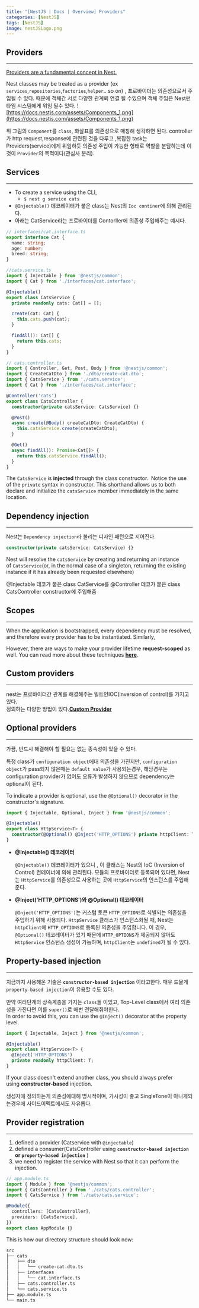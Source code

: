 ```yaml
---
title: "[NestJS | Docs | Overview] Providers"
categories: [NestJS]
tags: [NestJS]
image: nestJSLogo.png
---
```



## **Providers**

---

<u>Providers are a fundamental concept in Nest.</u>

Nest classes may be treated as a provider (ex `services`,`repositories`,`factories`,`helper`.. so on) , 프로바이더는 의존성으로서 주입될 수 있다. 때문에 객체간 서로 다양한 관계뢰 연결 될 수있으며  객체 주입은 Nest런타임 시스템에게 위임 될수 있다.
![https://docs.nestjs.com/assets/Components_1.png](https://docs.nestjs.com/assets/Components_1.png)

위 그림의 `Component`를  `class`, 화살표를 의존성으로 매칭해 생각하면 된다. controller가 http request,response에 관련된 것을 다루고 ,복잡한 task는 Providers(service)에게 위임하듯
의존성 주입이 가능한 형태로 역할을 분담하는데 이것이 `Provider`의 목적이다(관심사 분리).

## **Services**

---

- To create a service using the CLI,
  - `$ nest g service cats`
- `@Injectable()` 데코레이터가 붙은 class는  Nest의 `Ioc continer`에 의해 관리된다.
- 아래는 CatService라는 프로바이더를 Contorller에 의존성 주입해주는 예시다.

```ts
// interfaces/cat.interface.ts
export interface Cat {
  name: string;
  age: number;
  breed: string;
}
```

```ts
//cats.service.ts
import { Injectable } from '@nestjs/common';
import { Cat } from './interfaces/cat.interface';

@Injectable()
export class CatsService {
  private readonly cats: Cat[] = [];

  create(cat: Cat) {
    this.cats.push(cat);
  }

  findAll(): Cat[] {
    return this.cats;
  }
}
```

```ts
// cats.controller.ts
import { Controller, Get, Post, Body } from '@nestjs/common';
import { CreateCatDto } from './dto/create-cat.dto';
import { CatsService } from './cats.service';
import { Cat } from './interfaces/cat.interface';

@Controller('cats')
export class CatsController {
  constructor(private catsService: CatsService) {}

  @Post()
  async create(@Body() createCatDto: CreateCatDto) {
    this.catsService.create(createCatDto);
  }

  @Get()
  async findAll(): Promise<Cat[]> {
    return this.catsService.findAll();
  }
}
```

The `CatsService` is **injected** through the class constructor.  Notice the use of the `private` syntax in constructor. This shorthand allows us to both declare and initialize the `catsService` member immediately in the same location.

## **Dependency injection**

---

Nest는 `Dependency injection`라 불리는 디자인 패턴으로 지어진다.

```ts
constructor(private catsService: CatsService) {}
```

Nest will resolve the `catsService` by creating and returning an instance of `CatsService`(or, in the normal case of a singleton, returning the existing instance if it has already been requested elsewhere)

@Injectable 데코가 붙은 class CatService를 @Controller 데코가 붙은 class CatsController constructor에 주입해줌

## **Scopes**

---

When the application is bootstrapped, every dependency must be resolved, and therefore every provider has to be instantiated. Similarly,

However, there are ways to make your provider lifetime **request-scoped** as well. You can read more about these techniques [**here**](https://docs.nestjs.com/fundamentals/injection-scopes).

## **Custom providers**

---

nest는 프로바이더간 관계를 해결해주는 빌트인IOC(inversion of control)를 가지고있다. <br>
정의하는 다양한 방법이 있다.[**Custom Provider**](/posts/NestJSDocs-Fundamentals-Custom-Provider/)

## **Optional providers**

---

가끔, 반드시 해결해야 할 필요는 없는 종속성이 있을 수 있다.

특정 class가 `configuration object`에대 의존성을 가진지만, `configuration object`가 pass되지 않은때는  `default value`가 사용되는경우, 해당경우는 configuration provider가 없어도 오류가 발생하지 않으므로 dependency는 optional이 된다.

To indicate a provider is optional, use the `@Optional()` decorator in the constructor's signature.

```ts
import { Injectable, Optional, Inject } from '@nestjs/common';

@Injectable()
export class HttpService<T> {
  constructor(@Optional() @Inject('HTTP_OPTIONS') private httpClient: T) {}
}
```

- **@Injectable() 데코레이터**

    `@Injectable()` 데코레이터가 있으니 , 이 클래스는 Nest의 IoC (Inversion of Control) 컨테이너에 의해 관리된다. 모듈의 프로바이더로 등록되어 있다면, Nest는 `HttpService`를 의존성으로 사용하는 곳에 `HttpService`의 인스턴스를 주입해준다.

- **@Inject('HTTP_OPTIONS')와 @Optional() 데코레이터**

    `@Inject('HTTP_OPTIONS')`는 커스텀 토큰 `HTTP_OPTIONS`로 식별되는 의존성을 주입하기 위해 사용되다. `HttpService` 클래스가 인스턴스화될 때, Nest는 `httpClient`에 `HTTP_OPTIONS`로 등록된 의존성을 주입합니다. 이 경우, `@Optional()` 데코레이터가 있기 때문에 `HTTP_OPTIONS`가 제공되지 않아도 `HttpService` 인스턴스 생성이 가능하며, `httpClient`는 `undefined`가 될 수 있다.

## **Property-based injection**

---

지금까지 사용해온 기술은 **`constructor-based injection`** 이라고한다.
매우 드물게 `property-based injection`이 유용할 수도 있다.

만약  여러단계의 상속계층을 가지는 `class`들 이있고, Top-Level class에서 여러 의존성을 가진다면 이를 `super()`로 매번 전달해줘야한다.<br>
In order to avoid this, you can use the `@Inject()` decorator at the property level.

```ts
import { Injectable, Inject } from '@nestjs/common';

@Injectable()
export class HttpService<T> {
  @Inject('HTTP_OPTIONS')
  private readonly httpClient: T;
}
```

If your class doesn't extend another class, you should always prefer using **constructor-based** injection.

생성자에 정의하는게 의존성에대해 명시적이며, 가시성이 좋고 SingleTone이 아니게되는경우에 사이드이펙트에서도 자유롭다.

## **Provider registration**

---

1. defined a provider (Catservice with `@injectable`)
2. defined  a consumer(CatsController using **`constructor-based injection` or `property-based injection`** )
3. we need to register the service with Nest so that it can perform the injection.

```ts
// app.module.ts
import { Module } from '@nestjs/common';
import { CatsController } from './cats/cats.controller';
import { CatsService } from './cats/cats.service';

@Module({
  controllers: [CatsController],
  providers: [CatsService],
})
export class AppModule {}
```

This is how our directory structure should look now:

```bash
src
├── cats
│   ├── dto
│   │   └── create-cat.dto.ts
│   ├── interfaces
│   │   └── cat.interface.ts
│   ├── cats.controller.ts
│   └── cats.service.ts
├── app.module.ts
└── main.ts

```
